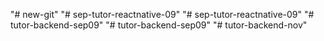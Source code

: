 "# new-git" 
"# sep-tutor-reactnative-09" 
"# sep-tutor-reactnative-09" 
"# tutor-backend-sep09" 
"# tutor-backend-sep09" 
"# tutor-backend-nov" 
